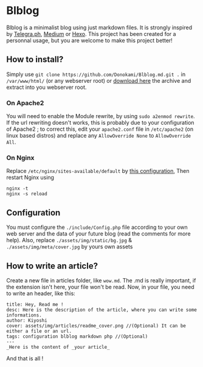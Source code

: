 # Blblog
Blblog is a minimalist blog using just markdown files. It is strongly inspired by [Telegra.ph](https://telegra.ph), [Medium](https://medium.com) or [Hexo](https://hexo.io).
This project has been created for a personnal usage, but you are welcome to make this project better!
## How to install?
Simply use
`git clone https://github.com/Donokami/Blblog.md.git .` in `/var/www/html/` (or any webserver root) or [download here](https://github.com/Donokami/Blblog.md/archive/master.zip) the archive and extract into you webserver root.
### On Apache2
You will need to enable the Module rewrite, by using `sudo a2enmod rewrite`.
If the url rewriting doesn't works, this is probably due to your configuration of Apache2 ; to correct this, edit your `apache2.conf` file in `/etc/apache2` (on linux based distros) and replace any `AllowOverride None` to `AllowOverride All`.
### On Nginx
Replace `/etc/nginx/sites-available/default` by [this configuration](https://gist.github.com/Donokami/363712db9023cbeb72d61312ca07db56),
Then restart Nginx using
```
nginx -t
nginx -s reload
```
## Configuration
You must configure the `./include/Config.php` file according to your own web server and the data of your future blog (read the comments for more help).
Also, replace `./assets/img/static/bg.jpg` & `./assets/img/meta/cover.jpg` by yours own assets

## How to write an article?
Create a new file in articles folder, like `wow.md`. The .md is really important, if the extension isn't here, your file won't be read.
Now, in your file, you need to write an header, like this:
```
title: Hey, Read me !
desc: Here is the description of the article, where you can write some informations.
author: Kiyoshi
cover: assets/img/articles/readme_cover.png //(Optional) It can be either a file or an url.
tags: configuration blblog markdown php //(Optional)
---
_Here is the content of _your article_
```
And that is all !
